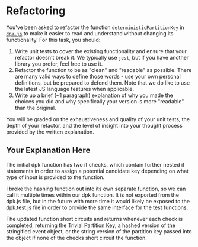 # Refactoring

You've been asked to refactor the function `deterministicPartitionKey` in [`dpk.js`](dpk.js) to make it easier to read and understand without changing its functionality. For this task, you should:

1. Write unit tests to cover the existing functionality and ensure that your refactor doesn't break it. We typically use `jest`, but if you have another library you prefer, feel free to use it.
2. Refactor the function to be as "clean" and "readable" as possible. There are many valid ways to define those words - use your own personal definitions, but be prepared to defend them. Note that we do like to use the latest JS language features when applicable.
3. Write up a brief (~1 paragraph) explanation of why you made the choices you did and why specifically your version is more "readable" than the original.

You will be graded on the exhaustiveness and quality of your unit tests, the depth of your refactor, and the level of insight into your thought process provided by the written explanation.

## Your Explanation Here

The initial dpk function has two if checks, which contain further nested if statements in order to assign a potential candidate key depending on what type of input is provided to the function.

I broke the hashing function out into its own separate function, so we can call it multiple times within our dpk function. It is not exported from the dpk.js file, but in the future with more time it would likely be exposed to the dpk.test.js file in order to provide the same interface for the test functions.

The updated function short circuits and returns whenever each check is completed, returning the Trivial Partition Key, a hashed version of the stringified event object, or the string version of the partition key passed into the object if none of the checks short circuit the function.
